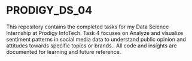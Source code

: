 # PRODIGY_DS_04
This repository contains the completed tasks for my Data Science Internship at Prodigy InfoTech. Task 4 focuses on Analyze and visualize sentiment patterns in social media data to understand public opinion and attitudes towards specific topics or brands.. All code and insights are documented for learning and future reference.
